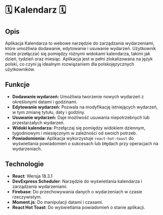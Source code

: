 # 🗓 Kalendarz 🗓

## Opis

Aplikacja Kalendarza to webowe narzędzie do zarządzania wydarzeniami, które umożliwia dodawanie, edytowanie i usuwanie wydarzeń. Użytkownik może przełączać się pomiędzy różnymi widokami kalendarza, takimi jak dzień, tydzień oraz miesiąc. Aplikacja jest w pełni zlokalizowana na język polski, co czyni ją idealnym rozwiązaniem dla polskojęzycznych użytkowników.

## Funkcje

- **Dodawanie wydarzeń:** Umożliwia tworzenie nowych wydarzeń z określonymi datami i godzinami.
- **Edytowanie wydarzeń:** Pozwala na modyfikację istniejących wydarzeń, w tym zmianę tytułu, daty i godziny.
- **Usuwanie wydarzeń:** Daje możliwość usuwania niepotrzebnych lub przestarzałych wydarzeń.
- **Widoki kalendarza:** Przełączaj się pomiędzy widokiem dziennym, tygodniowym i miesięcznym w zależności od swoich potrzeb.
- **Powiadomienia:** Aplikacja wykorzystuje `react-hot-toast` do wyświetlania powiadomień o sukcesach lub błędach przy operacjach na wydarzeniach.

## Technologie

- **React**: Wersja 18.3.1
- **DevExpress Scheduler**: Narzędzie do wyświetlania kalendarza i zarządzania wydarzeniami.
- **Firebase**: Do przechowywania danych o wydarzeniach w czasie rzeczywistym.
- **Moment.js**: Do manipulacji datami i czasami.
- **React Hot Toast**: Do wyświetlania powiadomień o stanie aplikacji.
